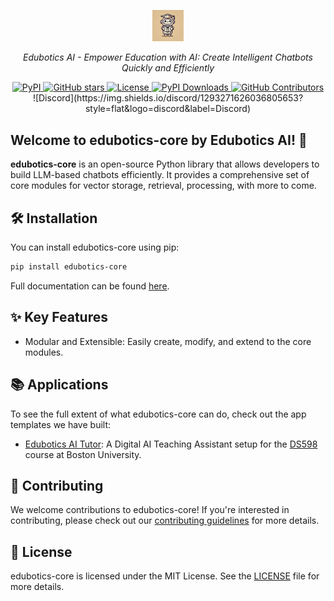 
<p align="center">
  <a href="http://docs.edubotics.ai/">
    <img src="https://github.com/edubotics-ai/.github/blob/main/assets/images/edubot-mascot.png?raw=true" alt="edubotics-ai" width="10%" height="10%">
  </a>
</p>
<p align="center">
    <em>Edubotics AI - Empower Education with AI: Create Intelligent Chatbots Quickly and Efficiently</em>
</p>
<p align="center">
    <a href="https://github.com/edubotics-ai/edubot-core">
        <img src="https://img.shields.io/pypi/v/edubotics-core.svg" alt="PyPI">
    </a>
    <a href="https://github.com/edubotics-ai/edubot-core">
        <img src="https://img.shields.io/github/stars/edubotics-ai/edubot-core.svg" alt="GitHub stars">
    </a>
    <a href="https://github.com/edubotics-ai/edubot-core">
        <img src="https://img.shields.io/github/license/edubotics-ai/edubot-core.svg" alt="License">
    </a>
    <a href="https://pypi.org/project/edubotics-core">
        <img src="https://img.shields.io/pypi/dm/edubotics-core.svg" alt="PyPI Downloads">
    </a>
    <a href="https://github.com/edubotics-ai/edubot-core/graphs/contributors">
        <img src="https://img.shields.io/github/contributors/edubotics-ai/edubot-core.svg" alt="GitHub Contributors">
    </a>
    ![Discord](https://img.shields.io/discord/1293271626036805653?style=flat&logo=discord&label=Discord)
</p>

## Welcome to edubotics-core by Edubotics AI! 👋

**edubotics-core** is an open-source Python library that allows developers to build LLM-based chatbots efficiently. It provides a comprehensive set of core modules for vector storage, retrieval, processing, with more to come.

## 🛠 Installation

You can install edubotics-core using pip:

```bash
pip install edubotics-core
```

Full documentation can be found [here](http://docs.edubotics.ai/).

## ✨ Key Features
- Modular and Extensible: Easily create, modify, and extend to the core modules.


## 📚 Applications

To see the full extent of what edubotics-core can do, check out the app templates we have built:

- [Edubotics AI Tutor](https://github.com/edubotics-ai/edubot-app): A Digital AI Teaching Assistant setup for the [DS598](https://dl4ds.github.io/sp2024/) course at Boston University.

## 💁 Contributing

We welcome contributions to edubotics-core! If you're interested in contributing, please check out our [contributing guidelines](CONTRIBUTING.md) for more details.

## 📜 License

edubotics-core is licensed under the MIT License. See the [LICENSE](LICENSE) file for more details.
